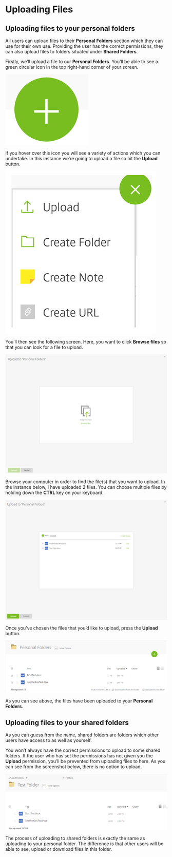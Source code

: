 # Uploading Files

## Uploading files to your personal folders

All users can upload files to their __Personal Folders__ section which they can use for their own use. Providing the user has the correct permissions, they can also upload files to folders situated under __Shared Folders__.

Firstly, we’ll upload a file to our __Personal Folders__. You’ll be able to see a green circular icon in the top right-hand corner of your screen.

![Image58](files/Image58.png)

If you hover over this icon you will see a variety of actions which you can undertake. In this instance we’re going to upload a file so hit the __Upload__ button.

![Image59](files/Image59.png)

You’ll then see the following screen. Here, you want to click __Browse files__ so that you can look for a file to upload.

![Image129](files/Image129.png)

Browse your computer in order to find the file(s) that you want to upload. In the instance below, I have uploaded 2 files. You can choose multiple files by holding down the __CTRL__ key on your keyboard.

![Image130](files/Image130.png)

Once you’ve chosen the files that you’d like to upload, press the __Upload__ button.

![Image131](files/Image131.png)

As you can see above, the files have been uploaded to your __Personal Folders__.

## Uploading files to your shared folders

As you can guess from the name, shared folders are folders which other users have access to as well as yourself.

You won’t always have the correct permissions to upload to some shared folders. If the user who has set the permissions has not given you the __Upload__ permission, you’ll be prevented from uploading files to here. As you can see from the screenshot below, there is no option to upload.

![Image132](files/Image132.png)

The process of uploading to shared folders is exactly the same as uploading to your personal folder. The difference is that other users will be able to see, upload or download files in this folder.
